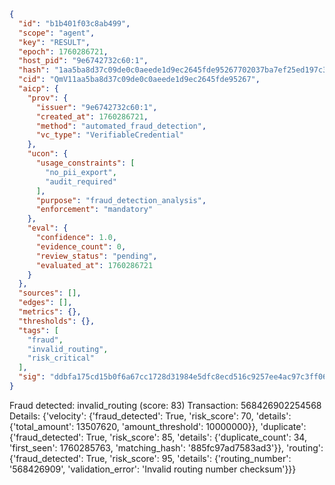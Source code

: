 ```json
{
  "id": "b1b401f03c8ab499",
  "scope": "agent",
  "key": "RESULT",
  "epoch": 1760286721,
  "host_pid": "9e6742732c60:1",
  "hash": "1aa5ba8d37c09de0c0aeede1d9ec2645fde95267702037ba7ef25ed197c3cecd",
  "cid": "QmV11aa5ba8d37c09de0c0aeede1d9ec2645fde95267",
  "aicp": {
    "prov": {
      "issuer": "9e6742732c60:1",
      "created_at": 1760286721,
      "method": "automated_fraud_detection",
      "vc_type": "VerifiableCredential"
    },
    "ucon": {
      "usage_constraints": [
        "no_pii_export",
        "audit_required"
      ],
      "purpose": "fraud_detection_analysis",
      "enforcement": "mandatory"
    },
    "eval": {
      "confidence": 1.0,
      "evidence_count": 0,
      "review_status": "pending",
      "evaluated_at": 1760286721
    }
  },
  "sources": [],
  "edges": [],
  "metrics": {},
  "thresholds": {},
  "tags": [
    "fraud",
    "invalid_routing",
    "risk_critical"
  ],
  "sig": "ddbfa175cd15b0f6a67cc1728d31984e5dfc8ecd516c9257ee4ac97c3ff0653f"
}
```

Fraud detected: invalid_routing (score: 83)
Transaction: 568426902254568
Details: {'velocity': {'fraud_detected': True, 'risk_score': 70, 'details': {'total_amount': 13507620, 'amount_threshold': 10000000}}, 'duplicate': {'fraud_detected': True, 'risk_score': 85, 'details': {'duplicate_count': 34, 'first_seen': 1760285763, 'matching_hash': '885fc97ad7583ad3'}}, 'routing': {'fraud_detected': True, 'risk_score': 95, 'details': {'routing_number': '568426909', 'validation_error': 'Invalid routing number checksum'}}}